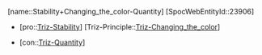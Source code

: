 ﻿---
type: TrizContradiction
aliases:
- Stability+Changing_the_color-Quantity
license: CC BY-SA 4.0
copyright: https://github.com/SpocWeb
IsDeleted: false
IsReadOnly: false
Confidential: public
tags: 
- Triz/Contradiction
---
[name::Stability+Changing_the_color-Quantity]
[SpocWebEntityId::23906]
+ [pro::[Triz-Stability](tech/Triz/Parameter/Triz-Stability.md)]
[Triz-Principle::[Triz-Changing_the_color](tech/Triz/Principle/Triz-Changing_the_color.md)]
- [con::[Triz-Quantity](tech/Triz/Parameter/Triz-Quantity.md)]

